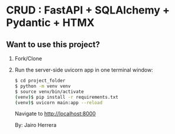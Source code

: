 # CRUD : FastAPI + SQLAlchemy + Pydantic + HTMX

## Want to use this project?

1. Fork/Clone

1. Run the server-side uvicorn app in one terminal window:

    ```sh
    $ cd project_folder
    $ python -m venv venv
    $ source venv/bin/activate
    (venv)$ pip install -r requirements.txt
    (venv)$ uvicorn main:app --reload 
    ```

    Navigate to [http://localhost:8000](http://localhost:8000)

    By: Jairo Herrera
